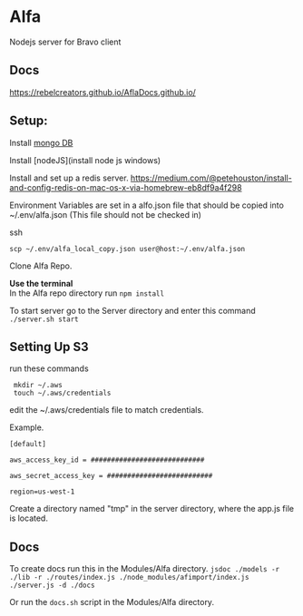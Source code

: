 # Alfa
Nodejs server for Bravo client

## Docs

https://rebelcreators.github.io/AflaDocs.github.io/

## Setup:

Install [mongo DB](https://docs.mongodb.com/manual/installation/)

Install [nodeJS](install node js windows)

Install and set up a redis server.
https://medium.com/@petehouston/install-and-config-redis-on-mac-os-x-via-homebrew-eb8df9a4f298

Environment Variables are set in a alfo.json file
that should be copied into ~/.env/alfa.json (This file should not be checked in)

ssh</p>
`scp ~/.env/alfa_local_copy.json user@host:~/.env/alfa.json`


Clone Alfa Repo.

**Use the terminal**<br>
In the Alfa repo directory run `npm install`

To start server go to the Server directory and enter this command `./server.sh start`

## Setting Up S3

 run these commands 
``` 
 mkdir ~/.aws
 touch ~/.aws/credentials

 ```

  edit the ~/.aws/credentials file to match credentials.

 Example.

``` 
[default]

aws_access_key_id = ############################

aws_secret_access_key = ##########################

region=us-west-1

```

  Create a directory named "tmp" in the server directory,  where the app.js file is located.
  

## Docs

To create docs run this in the Modules/Alfa directory.
`jsdoc ./models -r ./lib -r ./routes/index.js ./node_modules/afimport/index.js ./server.js -d ./docs`

Or run the `docs.sh` script in the Modules/Alfa directory.
